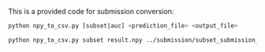 This is a provided code for submission conversion:

```bash
python npy_to_csv.py [subset|auc] <prediction_file> <output_file>

python npy_to_csv.py subset result.npy ../submission/subset_submission_CNN_2_Layers.csv
```
